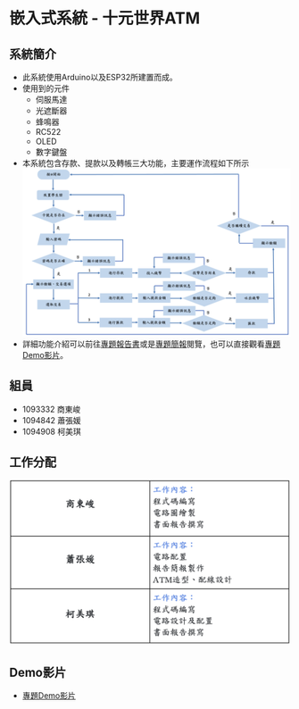 # 嵌入式系統 - 十元世界ATM
## 系統簡介
* 此系統使用Arduino以及ESP32所建置而成。
* 使用到的元件
    * 伺服馬達
    * 光遮斷器
    * 蜂鳴器
    * RC522
    * OLED
    * 數字鍵盤
* 本系統包含存款、提款以及轉帳三大功能，主要運作流程如下所示
  ![Alt text](README_Image/image.png)
* 詳細功能介紹可以前往[專題報告書](書面報告/書面報告.pdf)或是[專題簡報](書面報告/十元世界的ATM.pptx)閱覽，也可以直接觀看[專題Demo影片](https://www.youtube.com/watch?v=S1GzbQeTjJI)。

## 組員
* 1093332 商東峻 
* 1094842 蕭張媛 
* 1094908 柯美琪

## 工作分配
![Alt text](README_Image/image2.png)

## Demo影片
* [專題Demo影片](https://www.youtube.com/watch?v=S1GzbQeTjJI)